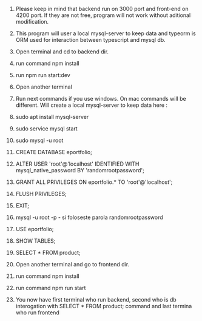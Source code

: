 1. Please keep in mind that backend run on 3000 port and front-end on 4200 port. If they are not free, program will not work without aditional modification.
2. This program will user a local mysql-server to keep data and typeorm is ORM used for interaction between typescript and mysql db.
3.  Open terminal and cd to backend dir.
4. run command npm install
5. run npm run start:dev
6. Open another terminal
7. Run next commands if you use  windows. On mac commands will be different. Will create a local mysql-server to keep data here :
   
8. sudo apt install mysql-server
9. sudo service mysql start
10. sudo mysql -u root
11. CREATE DATABASE eportfolio;
12. ALTER USER 'root'@'localhost' IDENTIFIED WITH mysql_native_password BY 'randomrootpassword';
13. GRANT ALL PRIVILEGES ON eportfolio.* TO 'root'@'localhost';
14. FLUSH PRIVILEGES;
15. EXIT;
16. mysql -u root -p     - si foloseste parola randomrootpassword
17. USE eportfolio;
18. SHOW TABLES;
19. SELECT * FROM product;

8. Open another terminal  and go to frontend dir.
9. run command npm install
10. run command npm run start
1. You now have first terminal who run backend, second who  is db interogation with  SELECT * FROM product; command and last termina who run frontend
